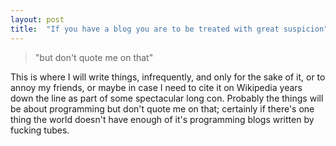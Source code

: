 ```yaml
---
layout: post
title:  "If you have a blog you are to be treated with great suspicion"
---
```


> "but don't quote me on that"

This is where I will write things, infrequently, and only for the sake of it,
or to annoy my friends, or maybe in case I need to cite it on Wikipedia years
down the line as part of some spectacular long con. Probably the things will
be about programming but don't quote me on that; certainly if there's one thing
the world doesn't have enough of it's programming blogs written by fucking
tubes.
